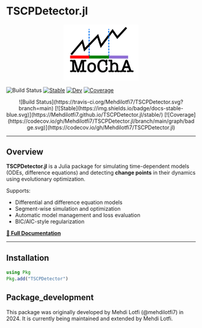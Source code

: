 # TSCPDetector.jl

<p align="center">
<img src="images/mocha2.png" width="200" />
</p>

<p align="center">

   ![Build Status](https://travis-ci.org/Mehdilotfi7/TSCPDetector.svg?branch=main)
   [![Stable](https://img.shields.io/badge/docs-stable-blue.svg)](https://Mehdilotfi7.github.io/TSCPDetector.jl/stable/)
   [![Dev](https://img.shields.io/badge/docs-dev-blue.svg)](https://Mehdilotfi7.github.io/TSCPDetector.jl/dev/)
   [![Coverage](https://codecov.io/gh/Mehdilotfi7/TSCPDetector.jl/branch/main/graph/badge.svg)](https://codecov.io/gh/Mehdilotfi7/TSCPDetector.jl)

</p>

<p align="center">
![Build Status](https://travis-ci.org/Mehdilotfi7/TSCPDetector.svg?branch=main)
[![Stable](https://img.shields.io/badge/docs-stable-blue.svg)](https://Mehdilotfi7.github.io/TSCPDetector.jl/stable/)
[![Coverage](https://codecov.io/gh/Mehdilotfi7/TSCPDetector.jl/branch/main/graph/badge.svg)](https://codecov.io/gh/Mehdilotfi7/TSCPDetector.jl)
</p>

---

## Overview

**TSCPDetector.jl** is a Julia package for simulating time-dependent models (ODEs, difference equations) and detecting **change points** in their dynamics using evolutionary optimization.

Supports:
- Differential and difference equation models
- Segment-wise simulation and optimization
- Automatic model management and loss evaluation
- BIC/AIC-style regularization

 **[📘 Full Documentation](https://Mehdilotfi7.github.io/TSCPDetector.jl/stable/)**

---

## Installation

```julia
using Pkg
Pkg.add("TSCPDetector")
```
## Package_development
This package was originally developed by Mehdi Lotfi (@mehdilotfi7) in 2024. It is currently being maintained and extended by Mehdi Lotfi.
